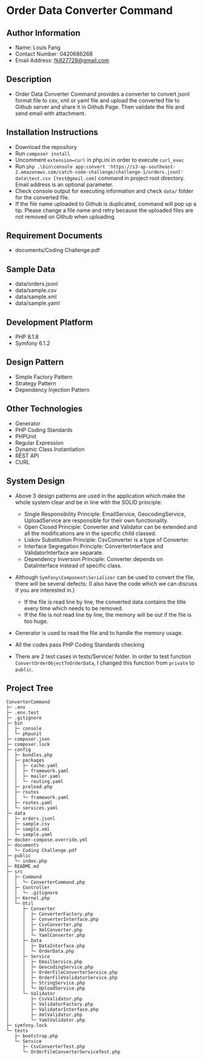 # Order Data Converter Command

## Author Information

- Name: Louis Fang
- Contact Number: 0420686268
- Email Address: fk827728@gmail.com

## Description

- Order Data Converter Command provides a converter to convert jsonl format file to csv, xml or yaml file and upload the converted file to Github server and share it in Github Page. Then validate the file and send email with attachment.

## Installation Instructions

- Download the repository
- Run `composer install`
- Uncomment `extension=curl` in php.ini in order to execute `curl_exec`
- Run `php .\bin\console app:convert 'https://s3-ap-southeast-2.amazonaws.com/catch-code-challenge/challenge-1/orders.jsonl' data\test.csv [test@gmail.com]` command in project root directory. Email address is an optional parameter.
- Check console output for executing information and check `data/` folder for the converted file.
- If the file name uploaded to Github is duplicated, command will pop up a tip. Please change a file name and retry because the uploaded files are not removed on Github when uploading.

## Requirement Documents

- documents/Coding Challenge.pdf

## Sample Data

- data/orders.jsonl
- data/sample.csv
- data/sample.xml
- data/sample.yaml

## Development Platform

- PHP 8.1.8
- Symfony 6.1.2

## Design Pattern

- Simple Factory Pattern
- Strategy Pattern
- Dependency Injection Pattern

## Other Technologies

- Generator
- PHP Coding Standards
- PHPUnit
- Regular Expression
- Dynamic Class Instantiation
- REST API
- CURL

## System Design
- Above 3 design patterns are used in the application which make the whole system clear and be in line with the SOLID principle:
  - Single Responsibility Principle: EmailService, GeocodingService, UploadService are responsible for their own functionality.
  - Open Closed Principle: Converter and Validator can be extended and all the modifications are in the specific child classed.
  - Liskov Substitution Principle: CsvConverter is a type of Converter.
  - Interface Segregation Principle: ConverterInterface and ValidatorInterface are separate.
  - Dependency Inversion Principle: Converter depends on DataInterface instead of specific class.

- Although `Symfony\Component\Serializer` can be used to convert the file, there will be several defects: (I also have the code which we can discuss if you are interested in.)
  - If the file is read line by line, the converted data contains the title every time which needs to be removed. 
  - If the file is not read line by line, the memory will be out if the file is too huge.

- Generator is used to read the file and to handle the memory usage.

- All the codes pass PHP Coding Standards checking

- There are 2 test cases in tests/Service/ folder. In order to test function `ConvertOrderObjectToOrderData`, I changed this function from `private` to `public`.

## Project Tree
```
ConverterCommand
├─ .env
├─ .env.test
├─ .gitignore
├─ bin
│  ├─ console
│  └─ phpunit
├─ composer.json
├─ composer.lock
├─ config
│  ├─ bundles.php
│  ├─ packages
│  │  ├─ cache.yaml
│  │  ├─ framework.yaml
│  │  ├─ mailer.yaml
│  │  └─ routing.yaml
│  ├─ preload.php
│  ├─ routes
│  │  └─ framework.yaml
│  ├─ routes.yaml
│  └─ services.yaml
├─ data
│  ├─ orders.jsonl
│  ├─ sample.csv
│  ├─ sample.xml
│  └─ sample.yaml
├─ docker-compose.override.yml
├─ documents
│  └─ Coding Challenge.pdf
├─ public
│  └─ index.php
├─ README.md
├─ src
│  ├─ Command
│  │  └─ ConverterCommand.php
│  ├─ Controller
│  │  └─ .gitignore
│  ├─ Kernel.php
│  └─ Util
│     ├─ Converter
│     │  ├─ ConverterFactory.php
│     │  ├─ ConverterInterface.php
│     │  ├─ CsvConverter.php
│     │  ├─ XmlConverter.php
│     │  └─ YamlConverter.php
│     ├─ Data
│     │  ├─ DataInterface.php
│     │  └─ OrderData.php
│     ├─ Service
│     │  ├─ EmailService.php
│     │  ├─ GeocodingService.php
│     │  ├─ OrderFileConverterService.php
│     │  ├─ OrderFileValidatorService.php
│     │  ├─ StringService.php
│     │  └─ UploadService.php
│     └─ Validator
│        ├─ CsvValidator.php
│        ├─ ValidatorFactory.php
│        ├─ ValidatorInterface.php
│        ├─ XmlValidator.php
│        └─ YamlValidator.php
├─ symfony.lock
└─ tests
   ├─ bootstrap.php
   └─ Service
      ├─ CsvConverterTest.php
      └─ OrderFileConverterServiceTest.php

```